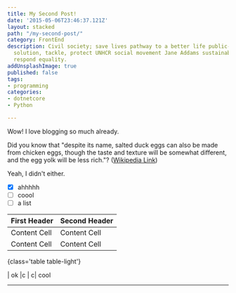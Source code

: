 ```yaml
---
title: My Second Post!
date: '2015-05-06T23:46:37.121Z'
layout: stacked
path: "/my-second-post/"
category: FrontEnd
description: Civil society; save lives pathway to a better life public-private partnerships
  solution, tackle, protect UNHCR social movement Jane Addams sustainable campaign
  respond equality.
addUnsplashImage: true
published: false
tags:
- programming
categories:
- dotnetcore
- Python

---
```

Wow! I love blogging so much already.

Did you know that "despite its name,
salted duck eggs can also be made from
chicken eggs, though the taste and texture
will be somewhat different, and the egg
yolk will be less rich."?
([Wikipedia Link](http://en.wikipedia.org/wiki/Salted_duck_egg))

Yeah, I didn't either.

- [x] ahhhhh
- [ ] coool
- [ ] a list

| First Header | Second Header |
| ------------ | ------------- |
| Content Cell | Content Cell  |
| Content Cell | Content Cell  |

{class='table table-light'}

| ok |c | c| cool

---